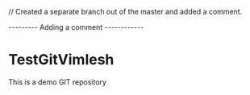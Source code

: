 // Created a separate branch out of the master and added a comment.


--------- Adding a comment ------------
# TestGitVimlesh
This is a demo GIT repository
